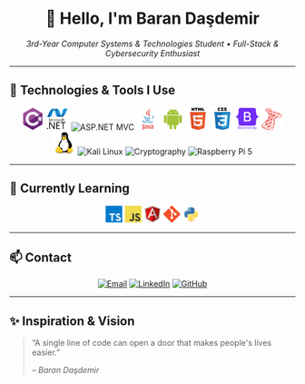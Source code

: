 <div align="center">
  <h1>👋 Hello, I'm Baran Daşdemir</h1>
  <p><em>3rd-Year Computer Systems & Technologies Student • Full-Stack & Cybersecurity Enthusiast</em></p>
</div>

---

## 🚀 Technologies & Tools I Use

<div align="center">
  <img alt="C#" width="40" src="https://raw.githubusercontent.com/devicons/devicon/master/icons/csharp/csharp-original.svg" />
  <img alt=".NET MVC" width="40" src="https://raw.githubusercontent.com/devicons/devicon/master/icons/dot-net/dot-net-original-wordmark.svg" />
  <img alt="ASP.NET MVC" width="40" src="https://raw.githubusercontent.com/devicons/devicon/master/icons/aspnetcore/aspnetcore-original.svg" />
  <img alt="Java" width="40" src="https://raw.githubusercontent.com/devicons/devicon/master/icons/java/java-original-wordmark.svg" />
  <img alt="Android" width="40" src="https://raw.githubusercontent.com/devicons/devicon/master/icons/android/android-original.svg" />
  <img alt="HTML5" width="40" src="https://raw.githubusercontent.com/devicons/devicon/master/icons/html5/html5-original-wordmark.svg" />
  <img alt="CSS3" width="40" src="https://raw.githubusercontent.com/devicons/devicon/master/icons/css3/css3-original-wordmark.svg" />
  <img alt="Bootstrap" width="40" src="https://raw.githubusercontent.com/devicons/devicon/master/icons/bootstrap/bootstrap-plain-wordmark.svg" />
  <img alt="MSSQL" width="40" src="https://raw.githubusercontent.com/devicons/devicon/master/icons/microsoftsqlserver/microsoftsqlserver-plain.svg" />
  <img alt="Linux" width="40" src="https://raw.githubusercontent.com/devicons/devicon/master/icons/linux/linux-original.svg" />
  <img alt="Kali Linux" width="40" src="https://upload.wikimedia.org/wikipedia/commons/6/60/Kali_Linux_Logo.svg" />
  <img alt="Cryptography" width="40" src="https://img.icons8.com/ios-filled/50/000000/lock--v1.png" />
  <img alt="Raspberry Pi 5" width="40" src="https://www.raspberrypi.org/app/uploads/2018/03/RasPi-Icon-App-1000.png" />
</div>

---

## 🌱 Currently Learning

<div align="center">
  <img alt="TypeScript" width="30" src="https://raw.githubusercontent.com/devicons/devicon/master/icons/typescript/typescript-original.svg" />
  <img alt="JavaScript" width="30" src="https://raw.githubusercontent.com/devicons/devicon/master/icons/javascript/javascript-original.svg" />
  <img alt="Angular" width="30" src="https://raw.githubusercontent.com/devicons/devicon/master/icons/angularjs/angularjs-original.svg" />
  <img alt="Git" width="30" src="https://raw.githubusercontent.com/devicons/devicon/master/icons/git/git-original.svg" />
  <img alt="Python" width="30" src="https://raw.githubusercontent.com/devicons/devicon/master/icons/python/python-original.svg" />
</div>

---

## 📫 Contact

<div align="center">
  <a href="mailto:barandasdemir.bd@gmail.com"><img src="https://img.shields.io/badge/Email-barandasdemir.bd@gmail.com-red?style=flat-square&logo=gmail" alt="Email"></a>
  <a href="https://www.linkedin.com/in/baran-dasdemir/"><img src="https://img.shields.io/badge/LinkedIn-barandasdemir-blue?style=flat-square&logo=linkedin" alt="LinkedIn"></a>
  <a href="https://github.com/barandasdemir"><img src="https://img.shields.io/badge/GitHub-barandasdemir-black?style=flat-square&logo=github" alt="GitHub"></a>
</div>

---

## ✨ Inspiration & Vision

> “A single line of code can open a door that makes people's lives easier.”  
>  
> *– Baran Daşdemir*
